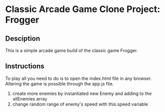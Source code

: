 # Classic Arcade Game Clone Project: Frogger

## Desciption

This is a simple arcade game build of the classic game Frogger.

## Instructions

To play all you need to do is to open the index.html file in any browser.
Altering the game is possible through the app.js file.
1) create more enemies by instantiated new Enemy and adding to the allEnemies array
2) change random range of enemy's speed with this.speed variable
